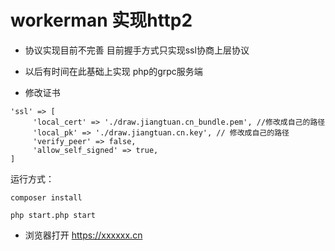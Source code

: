 # workerman 实现http2

* 协议实现目前不完善 目前握手方式只实现ssl协商上层协议

* 以后有时间在此基础上实现 php的grpc服务端

* 修改证书

```
'ssl' => [
     'local_cert' => './draw.jiangtuan.cn_bundle.pem', //修改成自己的路径
     'local_pk' => './draw.jiangtuan.cn.key', // 修改成自己的路径
     'verify_peer' => false,
     'allow_self_signed' => true,
]
```

运行方式： 
```
composer install

php start.php start
```

* 浏览器打开
https://xxxxxx.cn
